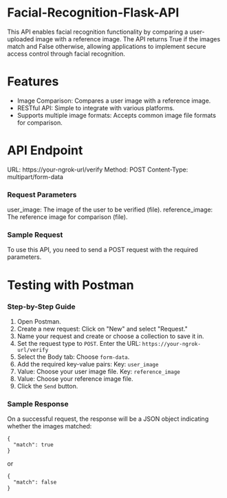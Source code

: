 # Facial-Recognition-Flask-API
This API enables facial recognition functionality by comparing a user-uploaded image with a reference image. The API returns True if the images match and False otherwise, allowing applications to implement secure access control through facial recognition.

# Features
* Image Comparison: Compares a user image with a reference image.
* RESTful API: Simple to integrate with various platforms.
* Supports multiple image formats: Accepts common image file formats for comparison.

# API Endpoint
URL: https://your-ngrok-url/verify
Method: POST
Content-Type: multipart/form-data
### Request Parameters
user_image: The image of the user to be verified (file).
reference_image: The reference image for comparison (file).
### Sample Request
To use this API, you need to send a POST request with the required parameters.

# Testing with Postman

### Step-by-Step Guide
1. Open Postman.
2. Create a new request:
  Click on "New" and select "Request."
3. Name your request and create or choose a collection to save it in.
4. Set the request type to `POST`.
   Enter the URL: `https://your-ngrok-url/verify`
5. Select the Body tab:
   Choose `form-data`.
6. Add the required key-value pairs:
   Key: `user_image`
7. Value: Choose your user image file.
   Key: `reference_image`
8. Value: Choose your reference image file.
9. Click the `Send` button.

### Sample Response
On a successful request, the response will be a JSON object indicating whether the images matched:
```
{
  "match": true
}
```
or
```
{
  "match": false
}
```

